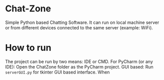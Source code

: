 # Chat-Zone
Simple Python based Chatting Software. It can run on local machine server or from different devices connected to the same server (example: WiFi).

# How to run

The project can be run by two means: IDE or CMD.
For PyCharm (or any IDE):
Open the ChatZone folder as the PyCharm project.
GUI based:
Run `serverGUI.py` for tkinter GUI based interface. When 
